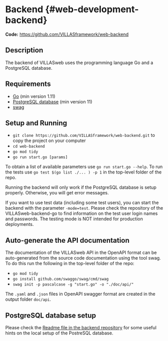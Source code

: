 # Backend {#web-development-backend}

**Code:** https://github.com/VILLASframework/web-backend

## Description

The backend of VILLASweb uses the programming language Go and a PostgreSQL database.

## Requirements

 - [Go](https://golang.org/) (min version 1.11)
 - [PostgreSQL database](https://www.postgresql.org/) (min version 11)
 - [swag](https://github.com/swaggo/swag)

## Setup and Running

 - `git clone https://github.com/VILLASframework/web-backend.git` to copy the project on your computer
 - `cd web-backend`
 - `go mod tidy`
 - `go run start.go [params]`
 
To obtain a list of available parameters use `go run start.go --help`.
To run the tests use `go test $(go list ./... ) -p 1` in the top-level folder of the repo.

Running the backend will only work if the PostgreSQL database is setup properly. Otherwise, you will get error messages.

If you want to use test data (including some test users), you can start the backend with the parameter `-mode=test`.
Please check the repository of the VILLASweb-backend-go to find information on the test user login names and passwords.
The testing mode is NOT intended for production deployments.

## Auto-generate the API documentation

The documentation of the VILLASweb API in the OpenAPI format can be auto-generated from the source code documentation using the tool swag.
To do this run the following in the top-level folder of the repo:

- `go mod tidy`
- `go install github.com/swaggo/swag/cmd/swag`
- `swag init -p pascalcase -g "start.go" -o "./doc/api/"`

The `.yaml` and `.json` files in OpenAPI swagger format are created in the output folder `doc/api`.

## PostgreSQL database setup

Please check the [Readme file in the backend repository](https://github.com/VILLASframework/web-backend) for some useful hints on the local setup of the PostreSQL database.
